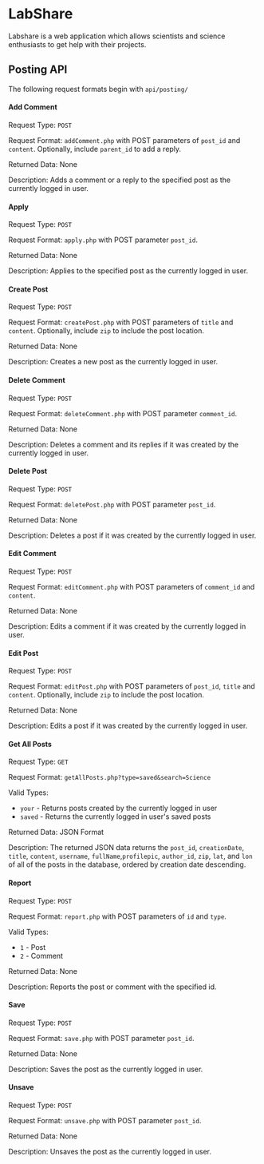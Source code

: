 # LabShare

Labshare is a web application which allows scientists and science enthusiasts to get help with their projects.

## Posting API

The following request formats begin with `api/posting/`

#### Add Comment

Request Type: `POST`

Request Format: `addComment.php` with POST parameters of `post_id` and `content`. Optionally, include `parent_id` to add a reply.

Returned Data: None

Description: Adds a comment or a reply to the specified post as the currently logged in user.

#### Apply

Request Type: `POST`

Request Format: `apply.php` with POST parameter `post_id`.

Returned Data: None

Description: Applies to the specified post as the currently logged in user.

#### Create Post

Request Type: `POST`

Request Format: `createPost.php` with POST parameters of `title` and `content`. Optionally, include `zip` to include the post location.

Returned Data: None

Description: Creates a new post as the currently logged in user.

#### Delete Comment

Request Type: `POST`

Request Format: `deleteComment.php` with POST parameter `comment_id`.

Returned Data: None

Description: Deletes a comment and its replies if it was created by the currently logged in user.

#### Delete Post

Request Type: `POST`

Request Format: `deletePost.php` with POST parameter `post_id`.

Returned Data: None

Description: Deletes a post if it was created by the currently logged in user.

#### Edit Comment

Request Type: `POST`

Request Format: `editComment.php` with POST parameters of `comment_id` and `content`.

Returned Data: None

Description: Edits a comment if it was created by the currently logged in user.

#### Edit Post

Request Type: `POST`

Request Format: `editPost.php` with POST parameters of `post_id`, `title` and `content`. Optionally, include `zip` to include the post location.

Returned Data: None

Description: Edits a post if it was created by the currently logged in user.

#### Get All Posts

Request Type: `GET`

Request Format: `getAllPosts.php?type=saved&search=Science`

Valid Types:

-   `your` - Returns posts created by the currently logged in user
-   `saved` - Returns the currently logged in user's saved posts

Returned Data: JSON Format

Description: The returned JSON data returns the `post_id`, `creationDate`, `title`, `content`, `username`, `fullName`,`profilepic`, `author_id`, `zip`, `lat`, and `lon` of all of the posts in the database, ordered by creation date descending.

#### Report

Request Type: `POST`

Request Format: `report.php` with POST parameters of `id` and `type`.

Valid Types:

-   `1` - Post
-   `2` - Comment

Returned Data: None

Description: Reports the post or comment with the specified id.

#### Save

Request Type: `POST`

Request Format: `save.php` with POST parameter `post_id`.

Returned Data: None

Description: Saves the post as the currently logged in user.

#### Unsave

Request Type: `POST`

Request Format: `unsave.php` with POST parameter `post_id`.

Returned Data: None

Description: Unsaves the post as the currently logged in user.
